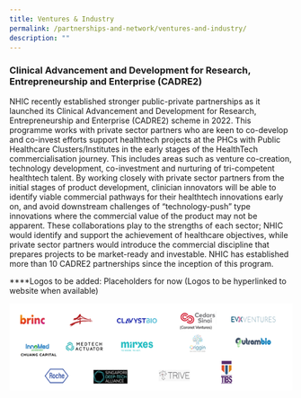 ```yaml
---
title: Ventures & Industry
permalink: /partnerships-and-network/ventures-and-industry/
description: ""
---
```

### Clinical Advancement and Development for Research, Entrepreneurship and Enterprise (CADRE2)

NHIC recently established stronger public-private partnerships as it launched its Clinical Advancement and Development for Research, Entrepreneurship and Enterprise (CADRE2) scheme in 2022. This programme works with private sector partners who are keen to co-develop and co-invest efforts support healthtech projects at the PHCs with Public Healthcare Clusters/Institutes in the early stages of the HealthTech commercialisation journey. This includes areas such as venture co-creation, technology development, co-investment and nurturing of tri-competent healthtech talent. By working closely with private sector partners from the initial stages of product development, clinician innovators will be able to identify viable commercial pathways for their healthtech innovations early on, and avoid downstream challenges of “technology-push” type innovations where the commercial value of the product may not be apparent. These collaborations play to the strengths of each sector; NHIC would identify and support the achievement of healthcare objectives, while private sector partners would introduce the commercial discipline that prepares projects to be market-ready and investable. NHIC has established more than 10 CADRE2 partnerships since the inception of this program.

****Logos to be added: Placeholders for now (Logos to be hyperlinked to website when available)


![](/images/Partnerships%20and%20Network/venture%20and%20indutry%20logos.png)